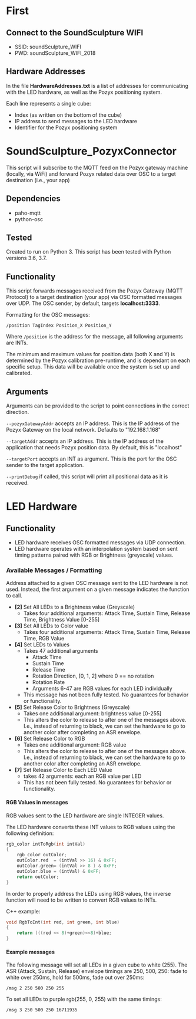 # First

## Connect to the SoundSculpture WIFI

- SSID: soundSculpture_WIFI
- PWD: soundSculpture_WIFI_2018

## Hardware Addresses

In the file __HardwareAddresses.txt__ is a list of addresses for communicating with the LED hardware, as well as the Pozyx positioning system.

Each line represents a single cube:
- Index (as written on the bottom of the cube)
- IP address to send messages to the LED hardware
- Identifier for the Pozyx positioning system

# SoundSculpture_PozyxConnector

This script will subscribe to the MQTT feed on the Pozyx gateway machine (locally, via WiFi) and forward Pozyx related data over OSC to a target destination (i.e., your app)

## Dependencies

- paho-mqtt
- python-osc

## Tested

Created to run on Python 3. This script has been tested with Python versions 3.6, 3.7.

## Functionality

This script forwards messages received from the Pozyx Gateway (MQTT Protocol) to a target destination (your app) via OSC formatted messages over UDP. The OSC sender, by default, targets __localhost:3333__.

Formatting for the OSC messages:

```
/position TagIndex Position_X Position_Y
```

Where ```/position``` is the address for the message, all following arguments are INTs.

The minimum and maximum values for position data (both X and Y) is determined by the Pozyx calibration pre-runtime, and is dependant on each specific setup. This data will be available once the system is set up and calibrated.

## Arguments

Arguments can be provided to the script to point connections in the correct direction.

```--pozyxGatewayAddr``` accepts an IP address. This is the IP address of the Pozyx Gateway on the local network. Defaults to "192.168.1.168"

```--targetAddr``` accepts an IP address. This is the IP address of the application that needs Pozyx position data. By default, this is "localhost"

```--targetPort``` accepts an INT as argument. This is the port for the OSC sender to the target application.

```--printDebug``` if called, this script will print all positional data as it is received.


# LED Hardware

## Functionality

- LED hardware receives OSC formatted messages via UDP connection.
- LED hardware operates with an interpolation system based on sent timing patterns paired with RGB or Brightness (greyscale) values.

### Available Messages / Formatting

Address attached to a given OSC message sent to the LED hardware is not used. Instead, the first argument on a given message indicates the function to call.

- __[2]__ Set All LEDs to a Brightness value (Greyscale)
  - Takes four additional arguments: Attack Time, Sustain Time, Release Time, Brightness Value [0-255]
- __[3]__ Set All LEDs to Color value
  - Takes four additional arguments: Attack Time, Sustain Time, Release Time, RGB Value
- __[4]__ Set LEDs to Values
  - Takes 47 additional arguments
    - Attack Time
    - Sustain Time
    - Release Time
    - Rotation Direction, [0, 1, 2] where 0 == no rotation
    - Rotation Rate
    - Arguments 6-47 are RGB values for each LED individually
  - This message has not been fully tested. No guarantees for behavior or functionality.
- __[5]__ Set Release Color to Brightness (Greyscale)
  - Takes one additional argument: brightness value [0-255]
  - This alters the color to release to after one of the messages above. I.e., instead of returning to black, we can set the hardware to go to another color after completing an ASR envelope.
- __[6]__ Set Release Color to RGB
  - Takes one additional argument: RGB value
  - This alters the color to release to after one of the messages above. I.e., instead of returning to black, we can set the hardware to go to another color after completing an ASR envelope.
- __[7]__ Set Release Color to Each LED Value
  - takes 42 arguments: each an RGB value per LED
  - This has not been fully tested. No guarantees for behavior or functionality.

#### RGB Values in messages

RGB values sent to the LED hardware are single INTEGER values.

The LED hardware converts these INT values to RGB values using the following definition:

``` c++
rgb_color intToRgb(int intVal)
{
    rgb_color outColor;
    outColor.red  = (intVal >> 16) & 0xFF;
    outColor.green= (intVal >> 8 ) & 0xFF;
    outColor.blue = (intVal) & 0xFF;
    return outColor;
}
```

In order to properly address the LEDs using RGB values, the inverse function will need to be written to convert RGB values to INTs.

C++ example:

``` c++
void RgbToInt(int red, int green, int blue)
{
    return (((red << 8)+green)<<8)+blue;
}
```

#### Example messages


The following message will set all LEDs in a given cube to white (255). The ASR (Attack, Sustain, Release) envelope timings are 250, 500, 250: fade to white over 250ms, hold for 500ms, fade out over 250ms:

```
/msg 2 250 500 250 255
```


To set all LEDs to purple rgb(255, 0, 255) with the same timings:

```
/msg 3 250 500 250 16711935
```
